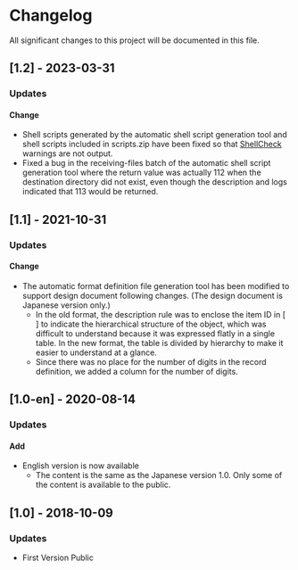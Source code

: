 # Changelog

All significant changes to this project will be documented in this file.

## [1.2] - 2023-03-31
### Updates
#### Change
- Shell scripts generated by the automatic shell script generation tool and shell scripts included in scripts.zip have been fixed so that [ShellCheck](https://www.shellcheck.net/) warnings are not output.
- Fixed a bug in the receiving-files batch of the automatic shell script generation tool where the return value was actually 112 when the destination directory did not exist, even though the description and logs indicated that 113 would be returned.

## [1.1] - 2021-10-31
### Updates
#### Change
- The automatic format definition file generation tool has been modified to support design document following changes. (The design document is Japanese version only.)
  - In the old format, the description rule was to enclose the item ID in [ ] to indicate the hierarchical structure of the object, which was difficult to understand because it was expressed flatly in a single table. In the new format, the table is divided by hierarchy to make it easier to understand at a glance.
  - Since there was no place for the number of digits in the record definition, we added a column for the number of digits.

## [1.0-en] - 2020-08-14
### Updates
#### Add
- English version is now available
  - The content is the same as the Japanese version 1.0. Only some of the content is available to the public.


## [1.0] - 2018-10-09
### Updates
- First Version Public
